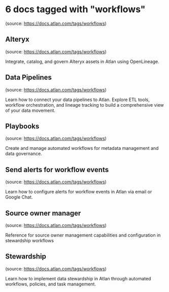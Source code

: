 # 6 docs tagged with "workflows"
(source: https://docs.atlan.com/tags/workflows)



## Alteryx
(source: https://docs.atlan.com/tags/workflows)

Integrate, catalog, and govern Alteryx assets in Atlan using OpenLineage.



## Data Pipelines
(source: https://docs.atlan.com/tags/workflows)

Learn how to connect your data pipelines to Atlan. Explore ETL tools, workflow orchestration, and lineage tracking to build a comprehensive view of your data movement.



## Playbooks
(source: https://docs.atlan.com/tags/workflows)

Create and manage automated workflows for metadata management and data governance.



## Send alerts for workflow events
(source: https://docs.atlan.com/tags/workflows)

Learn how to configure alerts for workflow events in Atlan via email or Google Chat.



## Source owner manager
(source: https://docs.atlan.com/tags/workflows)

Reference for source owner management capabilities and configuration in stewardship workflows



## Stewardship
(source: https://docs.atlan.com/tags/workflows)

Learn how to implement data stewardship in Atlan through automated workflows, policies, and task management.
